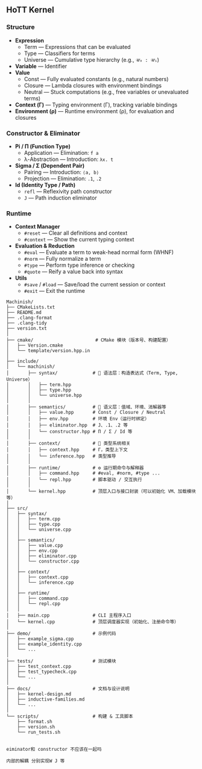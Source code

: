 ## HoTT Kernel

### Structure

- **Expression**
	- Term — Expressions that can be evaluated
	- Type — Classifiers for terms
	- Universe — Cumulative type hierarchy (e.g., `𝒰₀ : 𝒰₁`)
- **Variable** — Identifier
- **Value**
	- Const — Fully evaluated constants (e.g., natural numbers)	
	- Closure — Lambda closures with environment bindings
	- Neutral — Stuck computations (e.g., free variables or unevaluated terms)
- **Context (Γ)** — Typing environment (Γ), tracking variable bindings
- **Environment (ρ)** — Runtime environment (ρ), for evaluation and closures

### Constructor & Eliminator

- **Pi / Π (Function Type)**
	- Application — Elimination: `f a`
	- λ-Abstraction — Introduction: `λx. t`
- **Sigma / Σ (Dependent Pair)**
	- Pairing — Introduction: `⟨a, b⟩`
	- Projection — Elimination: `.1`, `.2`
- **Id (Identity Type / Path)**
	- `refl` — Reflexivity path constructor
	- `J` — Path induction eliminator

### Runtime

- **Context Manager**
	- `#reset` — Clear all definitions and context
	- `#context` — Show the current typing context
- **Evaluation & Reduction**
	- `#eval` — Evaluate a term to weak-head normal form (WHNF)
	- `#norm` — Fully normalize a term
	- `#type` — Perform type inference or checking
	- `#quote` — Reify a value back into syntax
- **Utils**
	- `#save` / `#load` — Save/load the current session or context
	- `#exit` — Exit the runtime

```
Machinish/
├── CMakeLists.txt
├── README.md
├── .clang-format
├── .clang-tidy
├── version.txt
│
├── cmake/                       # CMake 模块（版本号、构建配置）
│   ├── Version.cmake
│   └── template/version.hpp.in
│
├── include/
│   └── machinish/
│       ├── syntax/             # 🧠 语法层：构造表达式（Term, Type, Universe）
│       │   ├── term.hpp
│       │   ├── type.hpp
│       │   └── universe.hpp
│       │
│       ├── semantics/          # 🎯 语义层：值域、环境、消解器等
│       │   ├── value.hpp       # Const / Closure / Neutral
│       │   ├── env.hpp         # 环境 Env（运行时绑定）
│       │   ├── eliminator.hpp  # J、.1、.2 等
│       │   └── constructor.hpp # Π / Σ / Id 等
│       │
│       ├── context/            # 📘 类型系统相关
│       │   ├── context.hpp     # Γ，类型上下文
│       │   └── inference.hpp   # 类型推导
│       │
│       ├── runtime/            # ⚙️ 运行期命令与解释器
│       │   ├── command.hpp     # #eval, #norm, #type ...
│       │   └── repl.hpp        # 脚本驱动 / 交互执行
│       │
│       └── kernel.hpp          # 顶层入口与接口封装（可以初始化 VM、加载模块等）
│
├── src/
│   ├── syntax/
│   │   ├── term.cpp
│   │   ├── type.cpp
│   │   └── universe.cpp
│   │
│   ├── semantics/
│   │   ├── value.cpp
│   │   ├── env.cpp
│   │   ├── eliminator.cpp
│   │   └── constructor.cpp
│   │
│   ├── context/
│   │   ├── context.cpp
│   │   └── inference.cpp
│   │
│   ├── runtime/
│   │   ├── command.cpp
│   │   └── repl.cpp
│   │
│   ├── main.cpp                # CLI 主程序入口
│   └── kernel.cpp              # 顶层调度器实现（初始化、注册命令等）
│
├── demo/                       # 示例代码
│   ├── example_sigma.cpp
│   ├── example_identity.cpp
│   └── ...
│
├── tests/                      # 测试模块
│   ├── test_context.cpp
│   ├── test_typecheck.cpp
│   └── ...
│
├── docs/                       # 文档与设计说明
│   ├── kernel-design.md
│   ├── inductive-families.md
│   └── ...
│
└── scripts/                    # 构建 & 工具脚本
    ├── format.sh
    ├── version.sh
    └── run_tests.sh


eiminator和 constructor 不应该在一起吗 

内部的解耦 分别实现W J 等
```
